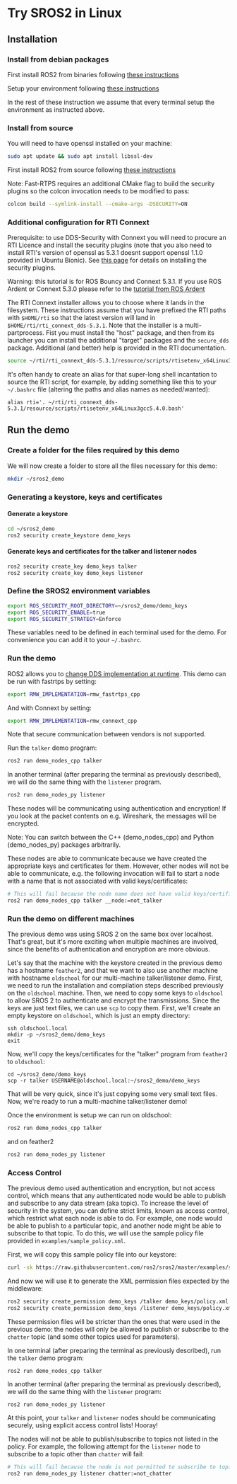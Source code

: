 # Try SROS2 in Linux

## Installation

### Install from debian packages

First install ROS2 from binaries following [these instructions](https://github.com/ros2/ros2/wiki/Linux-Install-Debians)

Setup your environment following [these instructions](https://github.com/ros2/ros2/wiki/Linux-Install-Debians#environment-setup)

In the rest of these instruction we assume that every terminal setup the environment as instructed above.


### Install from source

You will need to have openssl installed on your machine:

```bash
sudo apt update && sudo apt install libssl-dev
```

First install ROS2 from source following [these instructions](https://github.com/ros2/ros2/wiki/Linux-Development-Setup)

Note: Fast-RTPS requires an additional CMake flag to build the security plugins so the colcon invocation needs to be modified to pass:
```bash
colcon build --symlink-install --cmake-args -DSECURITY=ON
```

### Additional configuration for RTI Connext

Prerequisite: to use DDS-Security with Connext you will need to procure an RTI Licence and install the security plugins (note that you also need to install RTI's version of openssl as 5.3.1 doesnt support openssl 1.1.0 provided in Ubuntu Bionic).
See [this page](https://github.com/ros2/ros2/wiki/Install-Connext-Security-Plugins) for details on installing the security plugins.

Warning: this tutorial is for ROS Bouncy and Connext 5.3.1.
If you use ROS Ardent or Connext 5.3.0 please refer to the [tutorial from ROS Ardent](https://github.com/ros2/sros2/blob/ardent/SROS2_Linux.md)

The RTI Connext installer allows you to choose where it lands in the filesystem.
These instructions assume that you have prefixed the RTI paths with `$HOME/rti` so that the latest version will land in `$HOME/rti/rti_connext_dds-5.3.1`.
Note that the installer is a multi-partprocess.
Fist you must install the "host" package, and then from its launcher you can install the additional "target" packages and the `secure_dds` package.
Additional (and better) help is provided in the RTI documentation.

```bash
source ~/rti/rti_connext_dds-5.3.1/resource/scripts/rtisetenv_x64Linux3gcc5.4.0.bash'
```

It's often handy to create an alias for that super-long shell incantation to source the RTI script, for example, by adding something like this to your `~/.bashrc` file (altering the paths and alias names as needed/wanted):

```
alias rti='. ~/rti/rti_connext_dds-5.3.1/resource/scripts/rtisetenv_x64Linux3gcc5.4.0.bash'
```

## Run the demo

### Create a folder for the files required by this demo

We will now create a folder to store all the files necessary for this demo:

```bash
mkdir ~/sros2_demo
```

### Generating a keystore, keys and certificates

#### Generate a keystore

```bash
cd ~/sros2_demo
ros2 security create_keystore demo_keys
```

#### Generate keys and certificates for the talker and listener nodes

```bash
ros2 security create_key demo_keys talker
ros2 security create_key demo_keys listener
```

### Define the SROS2 environment variables

```bash
export ROS_SECURITY_ROOT_DIRECTORY=~/sros2_demo/demo_keys
export ROS_SECURITY_ENABLE=true
export ROS_SECURITY_STRATEGY=Enforce
```

These variables need to be defined in each terminal used for the demo. For convenience you can add it to your `~/.bashrc`.

### Run the demo

ROS2 allows you to [change DDS implementation at runtime](https://github.com/ros2/ros2/wiki/Working-with-multiple-RMW-implementations).
This demo can be run with fastrtps by setting:
```bash
export RMW_IMPLEMENTATION=rmw_fastrtps_cpp
```
And with Connext by setting:
```bash
export RMW_IMPLEMENTATION=rmw_connext_cpp
```

Note that secure communication between vendors is not supported.

Run the `talker` demo program:

```bash
ros2 run demo_nodes_cpp talker
```

In another terminal (after preparing the terminal as previously described), we will do the same thing with the `listener` program.

```bash
ros2 run demo_nodes_py listener
```

These nodes will be communicating using authentication and encryption!
If you look at the packet contents on e.g. Wireshark, the messages will be encrypted.

Note: You can switch between the C++ (demo_nodes_cpp) and Python (demo_nodes_py) packages arbitrarily.

These nodes are able to communicate because we have created the appropriate keys and certificates for them.
However, other nodes will not be able to communicate, e.g. the following invocation will fail to start a node with a name that is not associated with valid keys/certificates:

```bash
# This will fail because the node name does not have valid keys/certificates
ros2 run demo_nodes_cpp talker __node:=not_talker
```


### Run the demo on different machines

The previous demo was using SROS 2 on the same box over localhost.
That's great, but it's more exciting when multiple machines are involved, since the benefits of authentication and encryption are more obvious.

Let's say that the machine with the keystore created in the previous demo has a hostname `feather2`, and that we want to also use another machine with hostname `oldschool` for our multi-machine talker/listener demo.
First, we need to run the installation and compilation steps described previously on the `oldschool` machine.
Then, we need to copy some keys to `oldschool` to allow SROS 2 to authenticate and encrypt the transmissions.
Since the keys are just text files, we can use `scp` to copy them.
First, we'll create an empty keystore on `oldschool`, which is just an empty directory:

```
ssh oldschool.local
mkdir -p ~/sros2_demo/demo_keys
exit
```

Now, we'll copy the keys/certificates for the "talker" program from `feather2` to `oldschool`:

```
cd ~/sros2_demo/demo_keys
scp -r talker USERNAME@oldschool.local:~/sros2_demo/demo_keys
```

That will be very quick, since it's just copying some very small text files.
Now, we're ready to run a multi-machine talker/listener demo!

Once the environment is setup we can run on oldschool:

```bash
ros2 run demo_nodes_cpp talker
```


and on feather2

```bash
ros2 run demo_nodes_py listener
```


### Access Control

The previous demo used authentication and encryption, but not access control, which means that any authenticated node would be able to publish and subscribe to any data stream (aka topic).
To increase the level of security in the system, you can define strict limits, known as access control, which restrict what each node is able to do.
For example, one node would be able to publish to a particular topic, and another node might be able to subscribe to that topic.
To do this, we will use the sample policy file provided in `examples/sample_policy.xml`.

First, we will copy this sample policy file into our keystore:

```bash
curl -sk https://raw.githubusercontent.com/ros2/sros2/master/examples/sample_policy.xml -o ./demo_keys/policy.xml
```

And now we will use it to generate the XML permission files expected by the middleware:

```bash
ros2 security create_permission demo_keys /talker demo_keys/policy.xml
ros2 security create_permission demo_keys /listener demo_keys/policy.xml
```

These permission files will be stricter than the ones that were used in the previous demo: the nodes will only be allowed to publish or subscribe to the `chatter` topic (and some other topics used for parameters).

In one terminal (after preparing the terminal as previously described), run the `talker` demo program:

```
ros2 run demo_nodes_cpp talker
```

In another terminal (after preparing the terminal as previously described), we will do the same thing with the `listener` program:

```
ros2 run demo_nodes_py listener
```

At this point, your `talker` and `listener` nodes should be communicating securely, using explicit access control lists!
Hooray!

The nodes will not be able to publish/subscribe to topics not listed in the policy.
For example, the following attempt for the `listener` node to subscribe to a topic other than `chatter` will fail:

```bash
# This will fail because the node is not permitted to subscribe to topics other than chatter.
ros2 run demo_nodes_py listener chatter:=not_chatter
```

